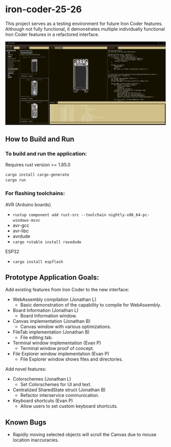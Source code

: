# iron-coder-25-26
This project serves as a testing environment for future Iron Coder features. Although not fully functional, it demonstrates multiple individually functional Iron Coder features in a refactored interface.

![Screenshot](screenshots/ironcoder.png)

## How to Build and Run

### To build and run the application:

Requires rust version >= 1.85.0

```bash
cargo install cargo-generate
cargo run
```

### For flashing toolchains:

AVR (Arduino boards)
- `rustup component add rust-src --toolchain nightly-x86_64-pc-windows-msvc`
- avr-gcc
- avr-libc
- avrdude
- `cargo +stable install ravedude`

ESP32
- `cargo install espflash`


## Prototype Application Goals:
Add existing features from Iron Coder to the new interface:
- WebAssembly compilation (Jonathan L)
	- Basic demonstration of the capability to compile for WebAssembly.
- Board Information (Jonathan L)
	- Board Information window.
- Canvas implementation (Jonathan B)
	- Canvas window with various optimizations.
- FileTab implementation (Jonathan B)
	- File editing tab.
- Terminal window implementation (Evan P)
	- Terminal window proof of concept.
- File Explorer window implementation (Evan P)
	- File Explorer window shows files and directories.
	
Add novel features:
- Colorschemes (Jonathan L)
	- Set Colorschemes for UI and text.
- Centralized SharedState struct (Jonathan B)
	- Refactor interservice communication.
- Keyboard shortcuts (Evan P)
	- Allow users to set custom keyboard shortcuts.

## Known Bugs
- Rapidly moving selected objects will scroll the Canvas due to mouse location inaccuracies.
